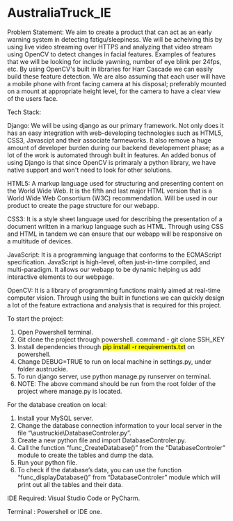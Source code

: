 # AustraliaTruck_IE

Problem Statement: We aim to create a product that can act as an early warning system in detecting fatigu/sleepiness. We will be acheiving this by using live video streaming over HTTPS and analyzing that video stream using OpenCV to detect changes in facial features. Examples of features that we will be looking for include yawning, number of eye blink per 24fps, etc. By using OpenCV's built in libraries for Harr Cascade we can easily build these feature detection. We are also assuming that each user will have a mobile phone with front facing camera at his disposal; preferably mounted on a mount at appropriate height level, for the camera to have a clear view of the users face. 

Tech Stack:

Django: We will be using django as our primary framework. Not only does it has an easy integration with web-developing technologies such as HTML5, CSS3, Javascipt and their associate farmeworks. It also remove a huge amount of developer burden during our backend developement phase; as a lot of the work is automated through built in features. An added bonus of using Django is that since OpenCV is primaraly a python library, we have native support and won't need to look for other solutions.

HTML5: A markup language used for structuring and presenting content on the World Wide Web. It is the fifth and last major HTML version that is a World Wide Web Consortium (W3C) recommendation. Will be used in our product to create the page structure for our webapp.

CSS3: It is a style sheet language used for describing the presentation of a document written in a markup language such as HTML. Through using CSS and HTML in tandem we can ensure that our webapp will be responsive on a multitude of devices.

JavaScript: It is a programming language that conforms to the ECMAScript specification. JavaScript is high-level, often just-in-time compiled, and multi-paradigm. It allows our webapp to be dynamic helping us add interactive elements to our webpage. 

OpenCV: It is a library of programming functions mainly aimed at real-time computer vision. Through using the built in functions we can quickly design a lot of the feature extractiona and analysis that is required for this project.

To start the project:
1. Open Powershell terminal.
1. Git clone the project through powershell. command - git clone SSH_KEY
2. Install dependencies through <mark>pip install -r requirements.txt</mark> on powershell.
3. Change DEBUG=TRUE to run on local machine in settings.py, under folder austruckie.
4. To run django server, use python manage.py runserver on terminal.
5. NOTE: The above command should be run from the root folder of the project where manage.py is located. 

For the database creation on local:
1. Install your MySQL server.
2. Change the database connection information to your local server in the file “\austruckie\DatabaseControler.py”.
3. Create a new python file and import DatabaseControler.py.
4. Call the function “func_CreateDatabase()” from the “DatabaseControler” module to create the tables and dump the data.
5. Run your python file.
6. To check if the database’s data, you can use the function “func_displayDatabase()” from “DatabaseControler” module which will print out all the tables and their data.

IDE Required: Visual Studio Code or PyCharm.

Terminal : Powershell or IDE one. 
